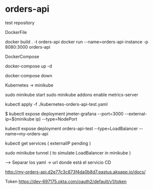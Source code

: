 # orders-api
test repository


DockerFile

docker build . -t orders-api
docker run --name=orders-api-instance -p 8080:3000 orders-api

DockerCompose

docker-compose up -d 

docker-compose down

Kubernetes -> minikube

sudo minikube start
sudo minikube addons enable metrics-server

kubectl apply -f ./kubernetes-orders-api-test.yaml

$ kubectl expose deployment jmeter-grafana --port=3000 --external-ip=$(minikube ip) --type=NodePort

kubectl expose deployment orders-api-test --type=LoadBalancer --name=my-orders-api

kubectl get services ( externalIP pending )

sudo minikube tunnel ( to simulate LoadBalancer in minikube )

-->
Separar los yaml
->
url donde está el servicio CD

http://my-orders-api.d2e77c3c873f4da0b8d7.eastus.aksapp.io/docs/ 


Token
https://dev-697175.okta.com/oauth2/default/v1/token